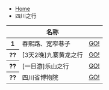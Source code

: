 <div class="text-sm breadcrumbs">
  <ul>
    <li><a href="/" class="not-prose">Home</a></li> 
    <li>四川之行</li>
  </ul>
</div>
<div class="overflow-x-auto">
  <table class="table w-full">
    <thead>
      <tr>
        <th></th>
        <th>名称</th>
        <th></th>
      </tr>
    </thead>
    <tbody>
      <tr>
        <th>1</th>
        <td>春熙路、宽窄巷子</td>
        <td><a class="btn btn-primary not-prose" href="cxl-kzxz.html">GO!</a></td>
      </tr>
      <tr class="active">
        <th>??</th>
        <td>[3天2晚]九寨黄龙之行</td>
        <td><a class="btn btn-primary not-prose" href="jzhl/index.html">GO!</a></td>
      </tr>
      <tr class="active">
        <th>??</th>
        <td>[一日游]乐山之行</td>
        <td><a class="btn btn-primary not-prose" href="ls/index.html">GO!</a></td>
      </tr>
      <tr>
        <th>??</th>
        <td>四川省博物院</td>
        <td><a class="btn btn-primary not-prose" href="scsbwy.html">GO!</a></td>
      </tr>
    </tbody>
  </table>
</div>
